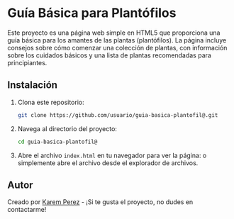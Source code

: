 # Guía Básica para Plantófilos

Este proyecto es una página web simple en HTML5 que proporciona una guía básica para los amantes de las plantas (plantófilos). La página incluye consejos sobre cómo comenzar una colección de plantas, con información sobre los cuidados básicos y una lista de plantas recomendadas para principiantes.

## Instalación

1. Clona este repositorio:

    ```bash
    git clone https://github.com/usuario/guia-basica-plantofil@.git
    ```

2. Navega al directorio del proyecto:

    ```bash
    cd guia-basica-plantofil@
    ```

3. Abre el archivo `index.html` en tu navegador para ver la página:
 o simplemente abre el archivo desde el explorador de archivos.

## Autor

Creado por [Karem Perez](https://github.com/tuusuario) - ¡Si te gusta el proyecto, no dudes en contactarme!


